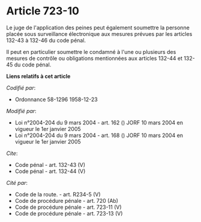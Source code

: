 # Article 723-10

Le juge de l'application des peines peut également soumettre la personne placée sous surveillance électronique aux mesures
prévues par les articles 132-43 à 132-46 du code pénal. 

Il peut en particulier soumettre le condamné à l'une ou plusieurs des mesures de contrôle ou obligations mentionnées aux
articles 132-44 et 132-45 du code pénal.

**Liens relatifs à cet article**

_Codifié par_:

  - Ordonnance 58-1296 1958-12-23

_Modifié par_:

  - Loi n°2004-204 du 9 mars 2004 - art. 162 () JORF 10 mars 2004 en vigueur le 1er janvier 2005
  - Loi n°2004-204 du 9 mars 2004 - art. 168 () JORF 10 mars 2004 en vigueur le 1er janvier 2005

_Cite_:

  - Code pénal - art. 132-43 (V)
  - Code pénal - art. 132-44 (V)

_Cité par_:

  - Code de la route. - art. R234-5 (V)
  - Code de procédure pénale - art. 720 (Ab)
  - Code de procédure pénale - art. 723-11 (V)
  - Code de procédure pénale - art. 723-13 (V)
